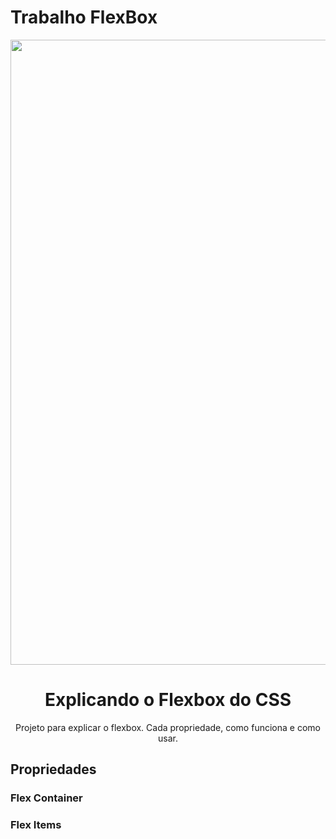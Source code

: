# Trabalho FlexBox 
<div align="center">
<img src="https://github.com/user-attachments/assets/5a7d2c71-cbfb-44c7-bfa1-cf1665900bee" width="1000px">
</div>
<h1 align="center">Explicando o Flexbox do CSS</h1>
<p align="center"> Projeto para explicar o flexbox. Cada propriedade, como funciona e como usar.
<h2>Propriedades</h2>
<h3 height="35px">Flex Container</h3>
<h3 height="35px">Flex Items</h4>
